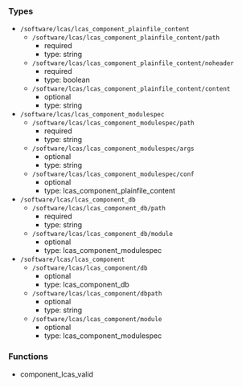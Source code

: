 ### Types

- `/software/lcas/lcas_component_plainfile_content`
    - `/software/lcas/lcas_component_plainfile_content/path`
        - required
        - type: string
    - `/software/lcas/lcas_component_plainfile_content/noheader`
        - required
        - type: boolean
    - `/software/lcas/lcas_component_plainfile_content/content`
        - optional
        - type: string
- `/software/lcas/lcas_component_modulespec`
    - `/software/lcas/lcas_component_modulespec/path`
        - required
        - type: string
    - `/software/lcas/lcas_component_modulespec/args`
        - optional
        - type: string
    - `/software/lcas/lcas_component_modulespec/conf`
        - optional
        - type: lcas_component_plainfile_content
- `/software/lcas/lcas_component_db`
    - `/software/lcas/lcas_component_db/path`
        - required
        - type: string
    - `/software/lcas/lcas_component_db/module`
        - optional
        - type: lcas_component_modulespec
- `/software/lcas/lcas_component`
    - `/software/lcas/lcas_component/db`
        - optional
        - type: lcas_component_db
    - `/software/lcas/lcas_component/dbpath`
        - optional
        - type: string
    - `/software/lcas/lcas_component/module`
        - optional
        - type: lcas_component_modulespec

### Functions

- component_lcas_valid